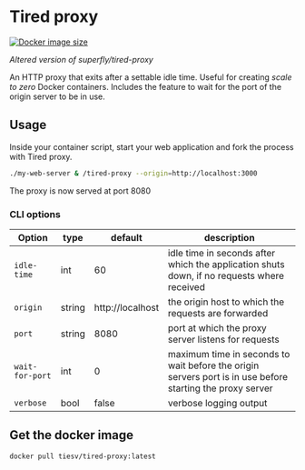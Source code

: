# Tired proxy

[![Docker image size](https://img.shields.io/docker/image-size/tiesv/tired-proxy?sort=date "Docker image size") ](https://hub.docker.com/r/tiesv/tired-proxy)

_Altered version of superfly/tired-proxy_

An HTTP proxy that exits after a settable idle time. Useful for creating _scale to zero_ Docker containers. Includes the feature to wait for the port of the origin server to be in use.

## Usage
Inside your container script, start your web application and fork the process with Tired proxy.
```bash
./my-web-server & /tired-proxy --origin=http://localhost:3000
```
The proxy is now served at port 8080

### CLI options

|Option|type|default|description|
|---|---|---|---|
|`idle-time`|int|60|idle time in seconds after which the application shuts down, if no requests where received|
|`origin`|string|http://localhost|the origin host to which the requests are forwarded|
|`port`|string|8080|port at which the proxy server listens for requests|
|`wait-for-port`|int|0|maximum time in seconds to wait before the origin servers port is in use before starting the proxy server|
|`verbose`|bool|false|verbose logging output|

## Get the docker image
```bash
docker pull tiesv/tired-proxy:latest
```
